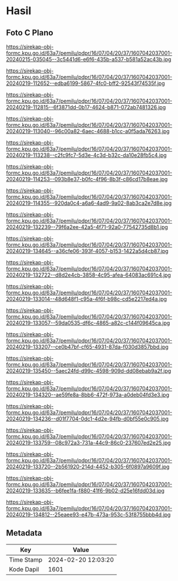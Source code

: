 # Hasil

## Foto C Plano

https://sirekap-obj-formc.kpu.go.id/63a7/pemilu/pdpr/16/07/04/20/37/1607042037001-20240215-035045--3c5441d6-e6f6-435b-a537-b581a52ac43b.jpg

https://sirekap-obj-formc.kpu.go.id/63a7/pemilu/pdpr/16/07/04/20/37/1607042037001-20240219-112652--edba6199-5867-4fc0-bff2-92543f74535f.jpg

https://sirekap-obj-formc.kpu.go.id/63a7/pemilu/pdpr/16/07/04/20/37/1607042037001-20240219-112815--6f3871dd-0b17-4624-b871-072ab7481326.jpg

https://sirekap-obj-formc.kpu.go.id/63a7/pemilu/pdpr/16/07/04/20/37/1607042037001-20240219-113040--96c00a82-6aec-4688-b1cc-a0f5ada76263.jpg

https://sirekap-obj-formc.kpu.go.id/63a7/pemilu/pdpr/16/07/04/20/37/1607042037001-20240219-113238--c2fc9fc7-5d3e-4c3d-b32c-da10e28fb5c4.jpg

https://sirekap-obj-formc.kpu.go.id/63a7/pemilu/pdpr/16/07/04/20/37/1607042037001-20240219-114253--093b8e37-b0fc-4f96-8b3f-c86cd17b8eae.jpg

https://sirekap-obj-formc.kpu.go.id/63a7/pemilu/pdpr/16/07/04/20/37/1607042037001-20240219-114355--920da0c4-a6a6-4ad9-9a02-8ab3ca2e7d8e.jpg

https://sirekap-obj-formc.kpu.go.id/63a7/pemilu/pdpr/16/07/04/20/37/1607042037001-20240219-132239--79f6a2ee-42a5-4f71-92a0-77542735d8b1.jpg

https://sirekap-obj-formc.kpu.go.id/63a7/pemilu/pdpr/16/07/04/20/37/1607042037001-20240219-134645--a36cfe06-393f-4057-b153-1422a5d4cb87.jpg

https://sirekap-obj-formc.kpu.go.id/63a7/pemilu/pdpr/16/07/04/20/37/1607042037001-20240219-132722--d8d2e4cb-3858-4c95-afea-64083ac691c4.jpg

https://sirekap-obj-formc.kpu.go.id/63a7/pemilu/pdpr/16/07/04/20/37/1607042037001-20240219-133014--48d648f1-c95a-4f6f-b98c-cd5e2217ed4a.jpg

https://sirekap-obj-formc.kpu.go.id/63a7/pemilu/pdpr/16/07/04/20/37/1607042037001-20240219-133057--59da0535-df6c-4865-a82c-c144f09645ca.jpg

https://sirekap-obj-formc.kpu.go.id/63a7/pemilu/pdpr/16/07/04/20/37/1607042037001-20240219-133207--ce0b47bf-cf65-4931-87da-f030d3857bbd.jpg

https://sirekap-obj-formc.kpu.go.id/63a7/pemilu/pdpr/16/07/04/20/37/1607042037001-20240219-135450--5aec24fd-d99c-4598-909d-dd08ebab9a2f.jpg

https://sirekap-obj-formc.kpu.go.id/63a7/pemilu/pdpr/16/07/04/20/37/1607042037001-20240219-134320--ae59fe8a-8bb6-472f-973a-a0deb04fd3e3.jpg

https://sirekap-obj-formc.kpu.go.id/63a7/pemilu/pdpr/16/07/04/20/37/1607042037001-20240219-134236--d01f7704-0dc1-4d2e-94fb-d0bf55e0c905.jpg

https://sirekap-obj-formc.kpu.go.id/63a7/pemilu/pdpr/16/07/04/20/37/1607042037001-20240219-133759--08c972a3-731a-44c9-86c0-237607ed2e25.jpg

https://sirekap-obj-formc.kpu.go.id/63a7/pemilu/pdpr/16/07/04/20/37/1607042037001-20240219-133720--2b561920-214d-4452-b305-6f0897a9609f.jpg

https://sirekap-obj-formc.kpu.go.id/63a7/pemilu/pdpr/16/07/04/20/37/1607042037001-20240219-133635--b6fee1fa-f880-41f6-9b02-d25e16fdd03d.jpg

https://sirekap-obj-formc.kpu.go.id/63a7/pemilu/pdpr/16/07/04/20/37/1607042037001-20240219-134812--25eaee93-e47b-473a-953c-53f8755bbb4d.jpg


## Metadata

| Key        | Value               |
| ---------- | ------------------- |
| Time Stamp | 2024-02-20 12:03:20 |
| Kode Dapil | 1601                |



